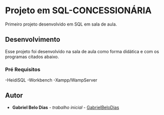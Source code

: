 # Projeto em SQL-CONCESSIONÁRIA

Primeiro projeto desenvolvido em SQL em sala de aula.


## Desenvolvimento

Esse projeto foi desenvolvido na sala de aula como forma didática e com os programas citados abaixo.

### Pré Requisitos

-HeidiSQL
-Workbench
-Xampp/WampServer

## Autor

* **Gabriel Belo Dias** - *trabalho inicial* - [GabrielBeloDias](https://github.com/Gabriel1696)



